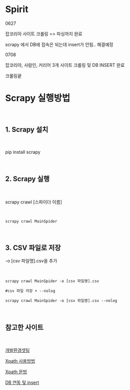 # Spirit

0627

잡코리아 사이트 크롤링 => 파싱까지 완료

scrapy 에서 DB에 접속은 되는데 insert가 안됨.. 해결예정


0708

잡코리아, 사람인, 커리어 3개 사이트 크롤링 및 DB INSERT 완료

크롤링끝

























# **Scrapy 실행방법**

<br/>

## **1. Scrapy 설치**

<br/>

pip install scrapy

<br/>


## **2. Scrapy 실행**

<br/>

scrapy crawl [스파이더 이름]

<br/>

```
scrapy crawl MainSpider
```

<br/>

## **3. CSV 파일로 저장**

-o [csv 파일명].csv을 추가


<br/>

```
scrapy crawl MainSpider -o [csv 파일명].csv 

#csv 파일 저장 + --nolog

scrapy crawl MainSpider -o [csv 파일명].csv --nolog

```

<br/>

## **참고한 사이트**

<br/>

[개발환경셋팅](https://truelifer.medium.com/scrapy-%EA%B8%B0%EB%B0%98-daum-news-crawler-%EA%B5%AC%ED%98%84%ED%95%98%EA%B8%B0-e8b93f8e519d)

[Xpath 사용방법](https://nittaku.tistory.com/136)

[Xpath 문법](https://www.fun-coding.org/crawl_advance5.html)

[DB 연동 및 insert](https://velog.io/@new_wisdom/Python-Mysql-%EC%97%B0%EB%8F%99%ED%95%98%EA%B8%B0-insert)
